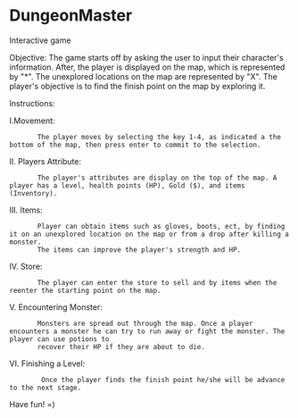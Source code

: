 # DungeonMaster
Interactive game

Objective:
  The game starts off by asking the user to input their character's information. After, the player is displayed on the map, which is represented by "*".
  The unexplored locations on the map are represented by "X". The player's objective is to find the finish point on the map by exploring it. 

Instructions:
 
 I.Movement: 
           
           The player moves by selecting the key 1-4, as indicated a the bottom of the map, then press enter to commit to the selection.
  
  II. Players Attribute:
           
           The player's attributes are display on the top of the map. A player has a level, health points (HP), Gold ($), and items (Inventory).
  
  III. Items:
           
           Player can obtain items such as gloves, boots, ect, by finding it on an unexplored location on the map or from a drop after killing a monster.
           The items can improve the player's strength and HP. 
  
  IV. Store:
           
           The player can enter the store to sell and by items when the reenter the starting point on the map. 
  
  V. Encountering Monster:
           
           Monsters are spread out through the map. Once a player encounters a monster he can try to run away or fight the monster. The player can use potions to 
           recover their HP if they are about to die. 
  
  VI. Finishing a Level:
            
            Once the player finds the finish point he/she will be advance to the next stage.
            
  
  Have fun! =)
  
     
